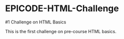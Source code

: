 # EPICODE-HTML-Challenge
#1 Challenge on HTML Basics

This is the first challenge on pre-course HTML basics.
